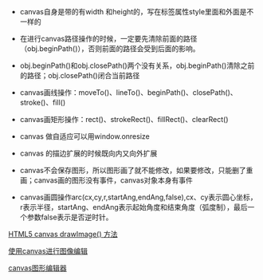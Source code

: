 - canvas自身是带的有width 和height的，写在标签属性style里面和外面是不一样的
- 在进行canvas路径操作的时候，一定要先清除前面的路径（obj.beginPath()），否则前面的路径会受到后面的影响。
-  obj.beginPath()和obj.closePath()两个没有关系，obj.beginPath()清除之前的路径；obj.closePath()闭合当前路径
- canvas画线操作：moveTo()、lineTo()、beginPath()、closePath()、stroke()、fill()
- canvas画矩形操作：rect()、strokeRect()、fillRect()、clearRect()
- canvas 做自适应可以用window.onresize
- canvas 的描边扩展的时候既向内又向外扩展
- canvas不会保存图形，所以图形画了就不能修改，如果要修改，只能删了重画；canvas画的图形没有事件，canvas对象本身有事件

- canvas画圆操作arc(cx,cy,r,startAng,endAng,false),cx、cy表示圆心坐标，r表示半径，startAng、endAng表示起始角度和结束角度（弧度制），最后一个参数false表示是否逆时针。





[HTML5 canvas drawImage() 方法](https://www.w3school.com.cn/html5/canvas_drawimage.asp)

[使用canvas进行图像编辑](https://www.cnblogs.com/xiaohuochai/p/7442290.html)

[canvas图形编辑器](http://02s949.coding-pages.com/2017/11/02/drawboard/)